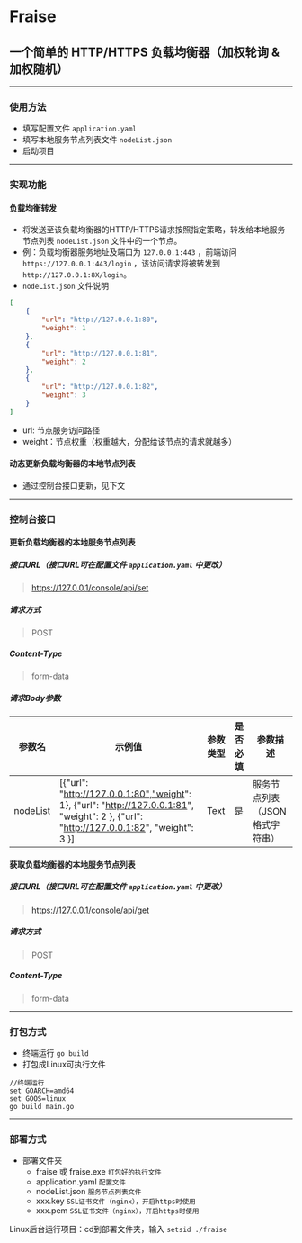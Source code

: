# Fraise 
## 一个简单的 HTTP/HTTPS 负载均衡器（加权轮询 & 加权随机）

***

### 使用方法
* 填写配置文件 `application.yaml`
* 填写本地服务节点列表文件 `nodeList.json`
* 启动项目

***

### 实现功能
#### 负载均衡转发
* 将发送至该负载均衡器的HTTP/HTTPS请求按照指定策略，转发给本地服务节点列表 `nodeList.json` 文件中的一个节点。
* 例：负载均衡器服务地址及端口为 `127.0.0.1:443` ，前端访问 `https://127.0.0.1:443/login` ，该访问请求将被转发到 `http://127.0.0.1:8X/login`。
* `nodeList.json` 文件说明
```json
[
	{
		"url": "http://127.0.0.1:80",
		"weight": 1
	},
	{
		"url": "http://127.0.0.1:81",
		"weight": 2
	},
	{
		"url": "http://127.0.0.1:82",
		"weight": 3
	}
]
```
* url: 节点服务访问路径
* weight：节点权重（权重越大，分配给该节点的请求就越多）

#### 动态更新负载均衡器的本地节点列表
* 通过控制台接口更新，见下文


***

### 控制台接口

#### 更新负载均衡器的本地服务节点列表

##### 接口URL（接口URL可在配置文件 `application.yaml` 中更改）
> https://127.0.0.1/console/api/set

##### 请求方式
> POST

##### Content-Type
> form-data

##### 请求Body参数
| 参数名      | 示例值                                                                                                                                      | 参数类型 | 是否必填 | 参数描述              |
|----------|------------------------------------------------------------------------------------------------------------------------------------------|------|------|-------------------|
| nodeList | [{"url": "http://127.0.0.1:80","weight": 1},	{"url": "http://127.0.0.1:81",	"weight": 2	},	{"url": "http://127.0.0.1:82",	"weight": 3	}] | Text | 是    | 服务节点列表（JSON格式字符串） |

#### 获取负载均衡器的本地服务节点列表

##### 接口URL（接口URL可在配置文件 `application.yaml` 中更改）
> https://127.0.0.1/console/api/get

##### 请求方式
> POST

##### Content-Type
> form-data

***

### 打包方式
* 终端运行 `go build`
* 打包成Linux可执行文件 
```
//终端运行
set GOARCH=amd64
set GOOS=linux
go build main.go
```

***

### 部署方式

* 部署文件夹
  * fraise 或 fraise.exe `打包好的执行文件`
  * application.yaml `配置文件`
  * nodeList.json `服务节点列表文件`
  * xxx.key `SSL证书文件（nginx），开启https时使用`
  * xxx.pem `SSL证书文件（nginx），开启https时使用`

Linux后台运行项目：cd到部署文件夹，输入 `setsid ./fraise`
